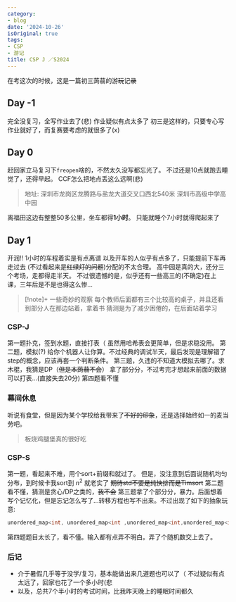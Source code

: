 ```yaml
---
category:
- blog
date: '2024-10-26'
isOriginal: true
tags:
- CSP
- 游记
title: CSP J ／S2024
---
```

在考这次的时候，这是一篇初三蒟蒻的游~~玩~~记~~录~~
## Day -1
完全没复习，全写作业去了(悲)
作业疑似有点太多了
初三是这样的，只要专心写作业就好了，而复赛要考虑的就很多了(x)
## Day 0
赶回家立马复习下`freopen`啥的，不然太久没写都忘光了。
不过还是10点就跑去睡觉了，还得早起。
CCF怎么把地点丢这么远啊(悲)
> 地址: 深圳市龙岗区龙腾路与盐龙大道交叉口西北540米
> 深圳市高级中学高中园

离福田这边有整整50多公里，坐车都得**1小时**。
只能就睡个7小时就得爬起来了
## Day 1
开润!!
1小时的车程着实是有点离谱
以及开车的人似乎有点多了，只能提前下车再走过去 (不过看起来是~~红绿灯的问题~~)分配的不太合理。
高中园是真的大，还分三个考场，走都得走半天。
不过很遗憾的是，似乎还有一些高三的(不确定)在上课，三年后是不是也得这么惨... 
> [!note]+ 一些奇妙的观察
> 每个教师后面都有三个比较高的桌子，并且还看到部分人在那边站着，拿着书
> 猜测是为了减少困倦的，在后面站着学习
### CSP-J
第一题扑克，签到水题，直接打表（
虽然用哈希表会更简单，但是求稳没用。
第二题，模拟(?) 给你个机器人让你算。不过经典的调试半天，最后发现是理解错了step的概念，应该再套一个判断条件。
第三题，久违的不知道大模拟去哪了。求木棍，我猜是DP（~~但是本蒟蒻不会~~）
拿了部分分，不过考完才想起来前面的数据可以打表...(直接失去20分)
第四题看不懂
### 幕间休息
听说有食堂，但是因为某个学校给我带来了~~不好的印象~~，还是选择始终如一的麦当劳吧。
> 板烧鸡腿堡真的很好吃
### CSP-S
第一题，看起来不难，用个sort+前缀和就过了。
但是，没注意到后面说随机均匀分布，到时候卡我sort到 $n^2$ 就老实了 ~~期待std不要是纯快排而是Timsort~~
第二题看不懂，猜测是贪心/DP之类的，~~我不会~~
第三题拿了个部分分，暴力。后面想着写个记忆化，但是忘记怎么写了...转移方程也写不出来。不过出现了如下的抽象玩意:
```cpp
unordered_map<int, unordered_map<int ,unordered_map<int,unordered_map<int,int>>>> mpp;
```
第四题题目太长了，看不懂。输入都有点弄不明白。弄了个随机数交上去了。
### 后记
- 介于暑假几乎等于没学/复习，基本能做出来几道题也可以了（
  不过疑似有点太远了，回家也花了一个多小时(悲
- 以及，总共7个半小时的考试时间，比我昨天晚上的睡眠时间都久
